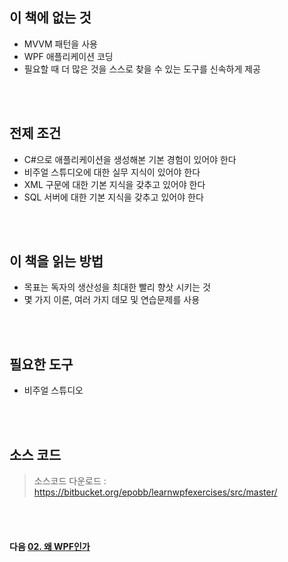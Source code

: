 ## 이 책에 없는 것

* MVVM 패턴을 사용
* WPF 애플리케이션 코딩
* 필요할 때 더 많은 것을 스스로 찾을 수 있는 도구를 신속하게 제공

<br/>
<br/>

## 전제 조건
* C#으로 애플리케이션을 생성해본 기본 경험이 있어야 한다
* 비주얼 스튜디오에 대한 실무 지식이 있어야 한다
* XML 구문에 대한 기본 지식을 갖추고 있어야 한다
* SQL 서버에 대한 기본 지식을 갖추고 있어야 한다

<br/>
<br/>

## 이 책을 읽는 방법
* 목표는 독자의 생산성을 최대한 빨리 향삿 시키는 것
* 몇 가지 이론, 여러 가지 데모 및 연습문제를 사용

<br/>
<br/>

## 필요한 도구
* 비주얼 스튜디오

<br/>
<br/>

## 소스 코드
> 소스코드 다운로드 : https://bitbucket.org/epobb/learnwpfexercises/src/master/

<br/>
<br/>

#### 다음 [02. 왜 WPF인가](https://github.com/YearinKim/CSharp/tree/wpf_mvvm/01.%20WPF%20MVVM%20%EC%9D%BC%EC%A3%BC%EC%9D%BC%20%EB%A7%8C%EC%97%90%20%EB%B0%B0%EC%9A%B0%EA%B8%B0/02.%20%EC%99%9C%20WPF%EC%9D%B8%EA%B0%80)
